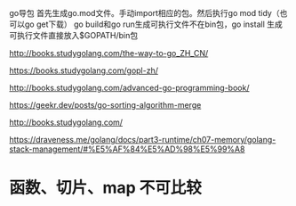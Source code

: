 go导包
首先生成go.mod文件。手动import相应的包。然后执行go mod tidy（也可以go get下载）
go build和go run生成可执行文件不在bin包，go install 生成可执行文件直接放入$GOPATH/bin包


http://books.studygolang.com/the-way-to-go_ZH_CN/

https://books.studygolang.com/gopl-zh/

http://books.studygolang.com/advanced-go-programming-book/

https://geekr.dev/posts/go-sorting-algorithm-merge

http://books.studygolang.com/

https://draveness.me/golang/docs/part3-runtime/ch07-memory/golang-stack-management/#%E5%AF%84%E5%AD%98%E5%99%A8



# 函数、切片、map 不可比较